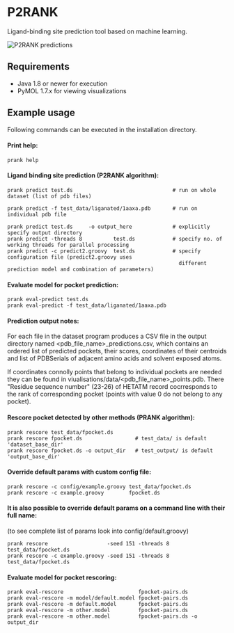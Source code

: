 
# P2RANK 

Ligand-binding site prediction tool based on machine learning.

![P2RANK predictions](http://siret.ms.mff.cuni.cz/krivak/p2rank/figures/points2_small.png)


## Requirements

* Java 1.8 or newer for execution
* PyMOL 1.7.x for viewing visualizations


## Example usage

Following commands can be executed in the installation directory.

#### Print help:

~~~
prank help
~~~

#### Ligand binding site prediction (P2RANK algorithm):

~~~
prank predict test.ds                                # run on whole dataset (list of pdb files)

prank predict -f test_data/liganated/1aaxa.pdb       # run on individual pdb file

prank predict test.ds     -o output_here             # explicitly specify output directory
prank predict -threads 8          test.ds            # specify no. of working threads for parallel processing
prank predict -c predict2.groovy  test.ds            # specify configuration file (predict2.groovy uses 
                                                       different prediction model and combination of parameters)
~~~

#### Evaluate model for pocket prediction:

~~~
prank eval-predict test.ds
prank eval-predict -f test_data/liganated/1aaxa.pdb
~~~

#### Prediction output notes:

   For each file in the dataset program produces a CSV file in the output directory named 
   <pdb_file_name>_predictions.csv, which contains an ordered list of predicted pockets, their scores, coordinates 
   of their centroids and list of PDBSerials of adjacent amino acids and solvent exposed atoms.

   If coordinates connolly points that belong to individual pockets are needed they can be found
   in viualisations/data/<pdb_file_name>_points.pdb. There "Residue sequence number" (23-26) of HETATM record 
   cocrresponds to the rank of corresponding pocket (points with value 0 do not belong to any pocket).

#### Rescore pocket detected by other methods (PRANK algorithm):

~~~
prank rescore test_data/fpocket.ds
prank rescore fpocket.ds                 # test_data/ is default 'dataset_base_dir'
prank rescore fpocket.ds -o output_dir   # test_output/ is default 'output_base_dir'
~~~

#### Override default params with custom config file:

~~~
prank rescore -c config/example.groovy test_data/fpocket.ds
prank rescore -c example.groovy        fpocket.ds
~~~


#### It is also possible to override default params on a command line with their full name:
 (to see complete list of params look into config/default.groovy)

~~~
prank rescore                   -seed 151 -threads 8  test_data/fpocket.ds
prank rescore -c example.groovy -seed 151 -threads 8  test_data/fpocket.ds
~~~

#### Evaluate model for pocket rescoring:

~~~
prank eval-rescore                        fpocket-pairs.ds
prank eval-rescore -m model/default.model fpocket-pairs.ds
prank eval-rescore -m default.model       fpocket-pairs.ds
prank eval-rescore -m other.model         fpocket-pairs.ds
prank eval-rescore -m other.model         fpocket-pairs.ds -o output_dir
~~~
